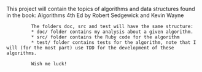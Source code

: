 This project will contain the topics of algorithms and data structures found in the book:
             Algorithms 4th Ed by Robert Sedgewick and Kevin Wayne

             The folders doc, src and test will have the same structure:
             * doc/ folder contains my analysis about a given algorithm.
             * src/ folder contains the Ruby code for the algorithm
             * test/ folder contains tests for the algorithm, note that I will (for the most part) use TDD for the development of these algorithms.

             Wish me luck!